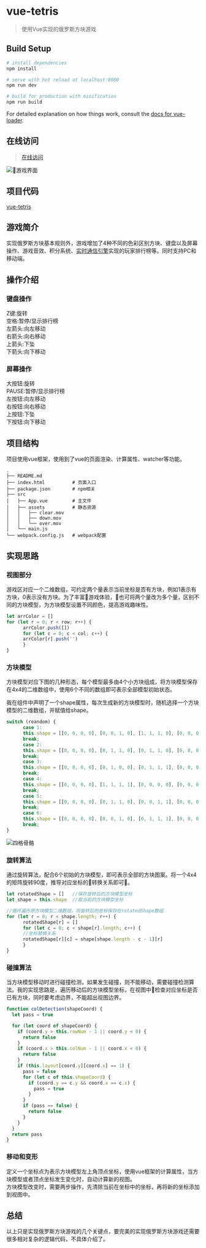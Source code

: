 # vue-tetris

> 使用Vue实现的俄罗斯方块游戏

## Build Setup

``` bash
# install dependencies
npm install

# serve with hot reload at localhost:8080
npm run dev

# build for production with minification
npm run build
```

For detailed explanation on how things work, consult the [docs for vue-loader](http://vuejs.github.io/vue-loader).

## 在线访问

> [在线访问](https://lewis-geek.github.io/vue-tetris/)

![游戏界面](http://olnzpdi2u.bkt.clouddn.com/IMG_0662.png)


## 项目代码

[vue-tetris](https://github.com/lewis-geek/vue-tetris)

## 游戏简介

实现俄罗斯方块基本规则外，游戏增加了4种不同的色彩区别方块、键盘以及屏幕操作、游戏音效、积分系统、[实时通信引擎](https://docs.wilddog.com/sync/Web/index.html)实现的玩家排行榜等。同时支持PC和移动端。

## 操作介绍

### 键盘操作

Z键:旋转  
空格:暂停/显示排行榜  
左箭头:向左移动  
右箭头:向右移动  
上箭头:下坠  
下箭头:向下移动

### 屏幕操作

大按钮:旋转  
PAUSE:暂停/显示排行榜  
左按钮:向左移动  
右按钮:向右移动  
上按钮:下坠  
下按钮:向下移动

## 项目结构  

项目使用vue框架，使用到了vue的页面渲染、计算属性、watcher等功能。

```
.
├── README.md
├── index.html          # 页面入口
├── package.json        # npm相关
├── src     
│   ├── App.vue         # 主文件
│   ├── assets          # 静态资源
│   │   ├── clear.mov
│   │   ├── down.mov
│   │   └── over.mov
│   └── main.js
└── webpack.config.js   # webpack配置
```

## 实现思路

### 视图部分

游戏区对应一个二维数组，可约定两个量表示当前坐标是否有方块，例如1表示有方块，0表示没有方块。为了丰富游戏体验，也可将两个量改为多个量，区别不同的方块模型，为方块模型设置不同颜色，提高游戏趣味性。   

```javascript
let arrColor = []
for (let r = 0; r < row; r++) {
      arrColor.push([])
      for (let c = 0; c < col; c++) {
      arrColor[r].push('')
      }
}
```

### 方块模型

方块模型对应下图的几种形态，每个模型最多由4个小方块组成，将方块模型保存在4x4的二维数组中，使用6个不同的数组即可表示全部模型初始状态。  

我在组件中声明了一个shape属性，每次生成新的方块模型时，随机选择一个方块模型的二维数组，并赋值给shape。

```javascript
switch (reandom) {
      case 1:
      this.shape = [[0, 0, 0, 0], [0, 0, 1, 0], [1, 1, 1, 0], [0, 0, 0, 0]];
      break;
      case 2:
      this.shape = [[0, 0, 0, 0], [0, 1, 1, 0], [0, 1, 1, 0], [0, 0, 0, 0]];
      break;
      case 3:
      this.shape = [[0, 0, 0, 0], [0, 1, 0, 0], [0, 1, 1, 1], [0, 0, 0, 0]];
      break;
      case 4:
      this.shape = [[0, 0, 0, 0], [1, 1, 1, 1], [0, 0, 0, 0], [0, 0, 0, 0]];
      break;
      case 5:
      this.shape = [[0, 0, 0, 0], [0, 1, 1, 0], [0, 0, 1, 1], [0, 0, 0, 0]];
      break;
      case 6:
      this.shape = [[0, 0, 0, 0], [0, 0, 1, 0], [0, 1, 1, 1], [0, 0, 0, 0]];
      break;
}
```

![四格骨骼](http://olnzpdi2u.bkt.clouddn.com/3908048923-57dc200ce044c_articlex.png)


### 旋转算法

通过旋转算法，配合6个初始的方块模型，即可表示全部的方块图案。将一个4x4的矩阵旋转90度，推导对应坐标的转换关系即可。

```javascript
let rotatedShape = []   //保存旋转后的方块模型坐标
let shape = this.shape  //取当前的方块模型坐标

//循环遍历原方块模型二维数组，将旋转后的坐标保存在rotatedShape数组
for (let r = 0; r < shape.length; r++) {
      rotatedShape[r] = []
      for (let c = 0; c < shape[r].length; c++) {
      //坐标替换关系
      rotatedShape[r][c] = shape[shape.length - c - 1][r]  
      }
}
```

### 碰撞算法

当方块模型移动时进行碰撞检测，如果发生碰撞，则不能移动，需要碰撞检测算法。我的实现思路是，遍历移动后的方块模型坐标，在视图中检查对应坐标是否已有方块，同时要考虑边界，不能超出视图边界。

```javascript
function colDetection(shapeCoord) {
  let pass = true

  for (let coord of shapeCoord) {
    if (coord.y > this.rowNum - 1 || coord.y < 0) {
      return false
    }
    if (coord.x > this.colNum - 1 || coord.x < 0) {
      return false
    }
    if (this.layout[coord.y][coord.x] == 1) {
      pass = false
      for (let c of this.shapeCoord) {
        if (coord.y == c.y && coord.x == c.x) {
          pass = true
        }
      }
      if (pass == false) {
        return false
      }
    }
  }
  return pass
}
```   

### 移动和变形

定义一个坐标点为表示方块模型左上角顶点坐标，使用vue框架的计算属性，当方块模型或者顶点坐标发生变化时，自动计算新的视图。  
方块模型改变时，需要两步操作，先清除当前在坐标中的坐标，再将新的坐标添加到视图中。

## 总结

以上只是实现俄罗斯方块游戏的几个关键点，要完美的实现俄罗斯方块游戏还需要很多相对复杂的逻辑代码，不具体介绍了。
